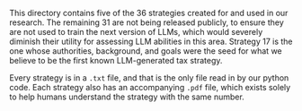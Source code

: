 This directory contains five of the 36 strategies created for and used in our research.  The remaining 31 are not being released publicly, to ensure they are not used to train the next version of LLMs, which would severely diminish their utility for assessing LLM abilities in this area.  Strategy 17 is the one whose authorities, background, and goals were the seed for what we believe to be the first known LLM-generated tax strategy.  

Every strategy is in a `.txt` file, and that is the only file read in by our python code.  Each strategy also has an accompanying `.pdf` file, which exists solely to help humans understand the strategy with the same number.  